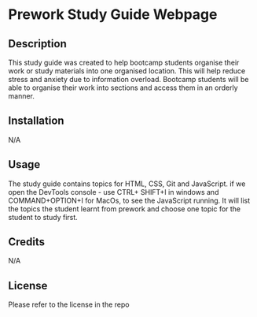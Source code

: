# Prework Study Guide Webpage

## Description

This study guide was created to help bootcamp students organise their work or study materials into one organised location. This will help reduce stress and anxiety due to information overload. Bootcamp students will be able to organise their work into sections and access them in an orderly manner.

## Installation

N/A

## Usage

The study guide contains topics for HTML, CSS, Git and JavaScript. if we open the DevTools console - use CTRL+ SHIFT+I in windows and COMMAND+OPTION+I for MacOs, to see the JavaScript running. It will list the topics the student learnt from prework and choose one topic for the student to study first.

## Credits

N/A

## License

Please refer to the license in the repo



